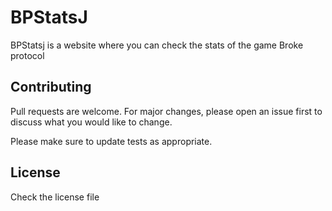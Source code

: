 # BPStatsJ

BPStatsj is a website where you can check the stats of the game Broke protocol

## Contributing
Pull requests are welcome. For major changes, please open an issue first to discuss what you would like to change.

Please make sure to update tests as appropriate.

## License
Check the license file

